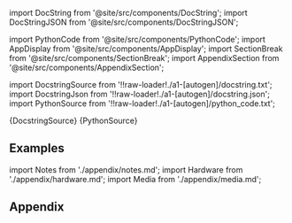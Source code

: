 
[//]: # (Custom component imports)

import DocString from '@site/src/components/DocString';
import DocStringJSON from '@site/src/components/DocStringJSON';

import PythonCode from '@site/src/components/PythonCode';
import AppDisplay from '@site/src/components/AppDisplay';
import SectionBreak from '@site/src/components/SectionBreak';
import AppendixSection from '@site/src/components/AppendixSection';

[//]: # (Docstring)

import DocstringSource from '!!raw-loader!./a1-[autogen]/docstring.txt';
import DocstringJson from '!!raw-loader!./a1-[autogen]/docstring.json';
import PythonSource from '!!raw-loader!./a1-[autogen]/python_code.txt';

<DocString>{DocstringSource}</DocString>
<DocStringJSON data={DocstringJson} />
<PythonCode GLink='VISUALIZERS/PLOTLY/PROPHET_PLOT/PROPHET_PLOT.py'>{PythonSource}</PythonCode>

<SectionBreak />

    

[//]: # (Examples)

## Examples

<AppDisplay 
  GLink='VISUALIZERS/PLOTLY/PROPHET_PLOT'
  nodeLabel='PROPHET_PLOT'>
</AppDisplay>

<SectionBreak />

    

[//]: # (Appendix)

import Notes from './appendix/notes.md';
import Hardware from './appendix/hardware.md';
import Media from './appendix/media.md';

## Appendix

<AppendixSection index={0} folderPath='nodes/VISUALIZERS/PLOTLY/PROPHET_PLOT/appendix/'><Notes /></AppendixSection>
<AppendixSection index={1} folderPath='nodes/VISUALIZERS/PLOTLY/PROPHET_PLOT/appendix/'><Hardware /></AppendixSection>
<AppendixSection index={2} folderPath='nodes/VISUALIZERS/PLOTLY/PROPHET_PLOT/appendix/'><Media /></AppendixSection>


